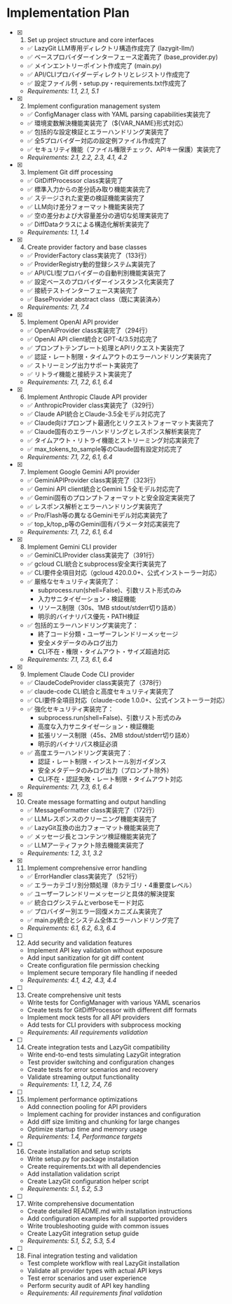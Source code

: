 # Implementation Plan

- [x] 1. Set up project structure and core interfaces
  - ✅ LazyGit LLM専用ディレクトリ構造作成完了 (lazygit-llm/)
  - ✅ ベースプロバイダーインターフェース定義完了 (base_provider.py)
  - ✅ メインエントリーポイント作成完了 (main.py)
  - ✅ API/CLIプロバイダーディレクトリとレジストリ作成完了
  - ✅ 設定ファイル例・setup.py・requirements.txt作成完了
  - _Requirements: 1.1, 2.1, 5.1_

- [x] 2. Implement configuration management system
  - ✅ ConfigManager class with YAML parsing capabilities実装完了
  - ✅ 環境変数解決機能実装完了（${VAR_NAME}形式対応）
  - ✅ 包括的な設定検証とエラーハンドリング実装完了
  - ✅ 全5プロバイダー対応の設定例ファイル作成完了
  - ✅ セキュリティ機能（ファイル権限チェック、APIキー保護）実装完了
  - _Requirements: 2.1, 2.2, 2.3, 4.1, 4.2_

- [x] 3. Implement Git diff processing
  - ✅ GitDiffProcessor class実装完了
  - ✅ 標準入力からの差分読み取り機能実装完了
  - ✅ ステージされた変更の検証機能実装完了
  - ✅ LLM向け差分フォーマット機能実装完了
  - ✅ 空の差分および大容量差分の適切な処理実装完了
  - ✅ DiffDataクラスによる構造化解析実装完了
  - _Requirements: 1.1, 1.4_

- [x] 4. Create provider factory and base classes
  - ✅ ProviderFactory class実装完了（133行）
  - ✅ ProviderRegistry動的登録システム実装完了
  - ✅ API/CLI型プロバイダーの自動判別機能実装完了
  - ✅ 設定ベースのプロバイダーインスタンス化実装完了
  - ✅ 接続テストインターフェース実装完了
  - ✅ BaseProvider abstract class（既に実装済み）
  - _Requirements: 7.1, 7.4_

- [x] 5. Implement OpenAI API provider
  - ✅ OpenAIProvider class実装完了（294行）
  - ✅ OpenAI API client統合とGPT-4/3.5対応完了
  - ✅ プロンプトテンプレート処理とAPIリクエスト実装完了
  - ✅ 認証・レート制限・タイムアウトのエラーハンドリング実装完了
  - ✅ ストリーミング出力サポート実装完了
  - ✅ リトライ機能と接続テスト実装完了
  - _Requirements: 7.1, 7.2, 6.1, 6.4_

- [x] 6. Implement Anthropic Claude API provider
  - ✅ AnthropicProvider class実装完了（329行）
  - ✅ Claude API統合とClaude-3.5全モデル対応完了
  - ✅ Claude向けプロンプト最適化とリクエストフォーマット実装完了
  - ✅ Claude固有のエラーハンドリングとレスポンス解析実装完了
  - ✅ タイムアウト・リトライ機能とストリーミング対応実装完了
  - ✅ max_tokens_to_sample等のClaude固有設定対応完了
  - _Requirements: 7.1, 7.2, 6.1, 6.4_

- [x] 7. Implement Google Gemini API provider
  - ✅ GeminiAPIProvider class実装完了（323行）
  - ✅ Gemini API client統合とGemini 1.5全モデル対応完了
  - ✅ Gemini固有のプロンプトフォーマットと安全設定実装完了
  - ✅ レスポンス解析とエラーハンドリング実装完了
  - ✅ Pro/Flash等の異なるGeminiモデル対応実装完了
  - ✅ top_k/top_p等のGemini固有パラメータ対応実装完了
  - _Requirements: 7.1, 7.2, 6.1, 6.4_

- [x] 8. Implement Gemini CLI provider
  - ✅ GeminiCLIProvider class実装完了（391行）
  - ✅ gcloud CLI統合とsubprocess安全実行実装完了
  - ✅ CLI要件全項目対応（gcloud 420.0.0+、公式インストーラー対応）
  - ✅ 厳格なセキュリティ実装完了：
    - subprocess.run(shell=False)、引数リスト形式のみ
    - 入力サニタイゼーション・検証機能
    - リソース制限（30s、1MB stdout/stderr切り詰め）
    - 明示的バイナリパス優先・PATH検証
  - ✅ 包括的エラーハンドリング実装完了：
    - 終了コード分類・ユーザーフレンドリーメッセージ
    - 安全メタデータのみログ出力
    - CLI不在・権限・タイムアウト・サイズ超過対応
  - _Requirements: 7.1, 7.3, 6.1, 6.4_

- [x] 9. Implement Claude Code CLI provider
  - ✅ ClaudeCodeProvider class実装完了（378行）
  - ✅ claude-code CLI統合と高度セキュリティ実装完了
  - ✅ CLI要件全項目対応（claude-code 1.0.0+、公式インストーラー対応）
  - ✅ 強化セキュリティ実装完了：
    - subprocess.run(shell=False)、引数リスト形式のみ
    - 高度な入力サニタイゼーション・検証機能
    - 拡張リソース制限（45s、2MB stdout/stderr切り詰め）
    - 明示的バイナリパス検証必須
  - ✅ 高度エラーハンドリング実装完了：
    - 認証・レート制限・インストール別ガイダンス
    - 安全メタデータのみログ出力（プロンプト除外）
    - CLI不在・認証失敗・レート制限・タイムアウト対応
  - _Requirements: 7.1, 7.3, 6.1, 6.4_

- [x] 10. Create message formatting and output handling
  - ✅ MessageFormatter class実装完了（172行）
  - ✅ LLMレスポンスのクリーニング機能実装完了
  - ✅ LazyGit互換の出力フォーマット機能実装完了
  - ✅ メッセージ長とコンテンツ検証機能実装完了
  - ✅ LLMアーティファクト除去機能実装完了
  - _Requirements: 1.2, 3.1, 3.2_

- [x] 11. Implement comprehensive error handling
  - ✅ ErrorHandler class実装完了（521行）
  - ✅ エラーカテゴリ別分類処理（8カテゴリ・4重要度レベル）
  - ✅ ユーザーフレンドリーメッセージと具体的解決提案
  - ✅ 統合ログシステムとverboseモード対応
  - ✅ プロバイダー別エラー回復メカニズム実装完了
  - ✅ main.py統合とシステム全体エラーハンドリング完了
  - _Requirements: 6.1, 6.2, 6.3, 6.4_

- [ ] 12. Add security and validation features
  - Implement API key validation without exposure
  - Add input sanitization for git diff content
  - Create configuration file permission checking
  - Implement secure temporary file handling if needed
  - _Requirements: 4.1, 4.2, 4.3, 4.4_

- [ ] 13. Create comprehensive unit tests
  - Write tests for ConfigManager with various YAML scenarios
  - Create tests for GitDiffProcessor with different diff formats
  - Implement mock tests for all API providers
  - Add tests for CLI providers with subprocess mocking
  - _Requirements: All requirements validation_

- [ ] 14. Create integration tests and LazyGit compatibility
  - Write end-to-end tests simulating LazyGit integration
  - Test provider switching and configuration changes
  - Create tests for error scenarios and recovery
  - Validate streaming output functionality
  - _Requirements: 1.1, 1.2, 7.4, 7.6_

- [ ] 15. Implement performance optimizations
  - Add connection pooling for API providers
  - Implement caching for provider instances and configuration
  - Add diff size limiting and chunking for large changes
  - Optimize startup time and memory usage
  - _Requirements: 1.4, Performance targets_

- [ ] 16. Create installation and setup scripts
  - Write setup.py for package installation
  - Create requirements.txt with all dependencies
  - Add installation validation script
  - Create LazyGit configuration helper script
  - _Requirements: 5.1, 5.2, 5.3_

- [ ] 17. Write comprehensive documentation
  - Create detailed README.md with installation instructions
  - Add configuration examples for all supported providers
  - Write troubleshooting guide with common issues
  - Create LazyGit integration setup guide
  - _Requirements: 5.1, 5.2, 5.3, 5.4_

- [ ] 18. Final integration testing and validation
  - Test complete workflow with real LazyGit installation
  - Validate all provider types with actual API keys
  - Test error scenarios and user experience
  - Perform security audit of API key handling
  - _Requirements: All requirements final validation_